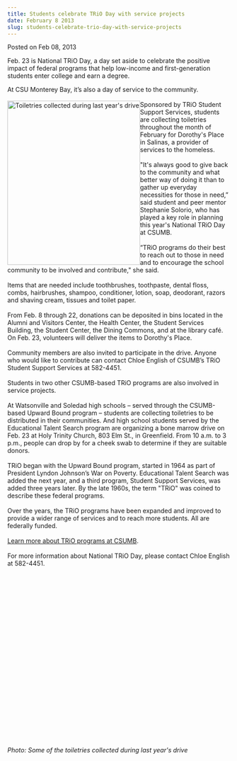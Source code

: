 ```yaml
---
title: Students celebrate TRiO Day with service projects
date: February 8 2013
slug: students-celebrate-trio-day-with-service-projects
---
```





<span class="date">Posted on Feb 08, 2013    </span>
<p>Feb. 23 is National TRiO Day, a day set aside to celebrate the
positive impact of federal programs that help low-income and
first-generation students enter college and earn a degree.</p>
<p>At CSU Monterey Bay, it&#x2019;s also a day of service to the
community.<br>
<br>
<img alt="Toiletries collected during last year&apos;s drive" src="http://news.csumb.edu/sites/default/files/65/attachments/news/images/toiletries.jpg" style="float:left; width:300px; height:371px">Sponsored by TRiO
Student Support Services, students are collecting toiletries
throughout the month of February for Dorothy&apos;s Place in Salinas, a
provider of services to the homeless.<br>
<br>
&quot;It&apos;s always good to give back to the community and what better way
of doing it than to gather up everyday necessities for those in
need,&#x201D; said student and peer mentor Stephanie Solorio, who has
played a key role in planning this year&apos;s National TRiO Day at
CSUMB.<br>
<br>
&#x201C;TRiO programs do their best to reach out to those in need and to
encourage the school community to be involved and contribute,&quot; she
said.<br>
<br>
Items that are needed include toothbrushes, toothpaste, dental
floss, combs, hairbrushes, shampoo, conditioner, lotion, soap,
deodorant, razors and shaving cream, tissues and toilet
paper.<br>
<br>
From Feb. 8 through 22, donations can be deposited in bins located
in the Alumni and Visitors Center, the Health Center, the Student
Services Building, the Student Center, the Dining Commons, and at
the library caf&#xE9;. On Feb. 23, volunteers will deliver the items to
Dorothy&apos;s Place.<br>
<br>
Community members are also invited to participate in the drive.
Anyone who would like to contribute can contact Chloe English of
CSUMB&#x2019;s TRiO Student Support Services at 582-4451.<br>
<br>
Students in two other CSUMB-based TRiO programs are also involved
in service projects.<br>
<br>
At Watsonville and Soledad high schools &#x2013; served through the
CSUMB-based Upward Bound program &#x2013; students are collecting
toiletries to be distributed in their communities. And high school
students served by the Educational Talent Search program are
organizing a bone marrow drive on Feb. 23 at Holy Trinity Church,
803 Elm St., in Greenfield. From 10 a.m. to 3 p.m., people can drop
by for a cheek swab to determine if they are suitable donors.<br>
<br>
TRiO began with the Upward Bound program, started in 1964 as part
of President Lyndon Johnson&#x2019;s War on Poverty. Educational Talent
Search was added the next year, and a third program, Student
Support Services, was added three years later. By the late 1960s,
the term &quot;TRiO&quot; was coined to describe these federal
programs.&#x2028;<br>
<br>
Over the years, the TRiO programs have been expanded and improved
to provide a wider range of services and to reach more students.
All are federally funded.<br>
<br>
<a href="http://eosp.csumb.edu/student-support-services" rel="nofollow">Learn more about TRiO programs at CSUMB</a>.<br>
<br>
For more information about National TRiO Day, please contact Chloe
English at 582-4451.</br></br></br></br></br></br></br></br></br></br></br></br></br></br></br></br></br></br></br></br></br></br></img></br></br></p>
<p><em>Photo: Some of the toiletries collected during last year&apos;s
drive</em></p>





